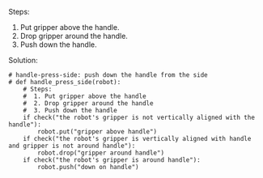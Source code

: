 

Steps:
1. Put gripper above the handle.
2. Drop gripper around the handle.
3. Push down the handle.

Solution:
```
# handle-press-side: push down the handle from the side
# def handle_press_side(robot):
    # Steps:
    #  1. Put gripper above the handle
    #  2. Drop gripper around the handle
    #  3. Push down the handle
    if check("the robot's gripper is not vertically aligned with the handle"):
        robot.put("gripper above handle")
    if check("the robot's gripper is vertically aligned with handle and gripper is not around handle"):
        robot.drop("gripper around handle")
    if check("the robot's gripper is around handle"):
        robot.push("down on handle")
```